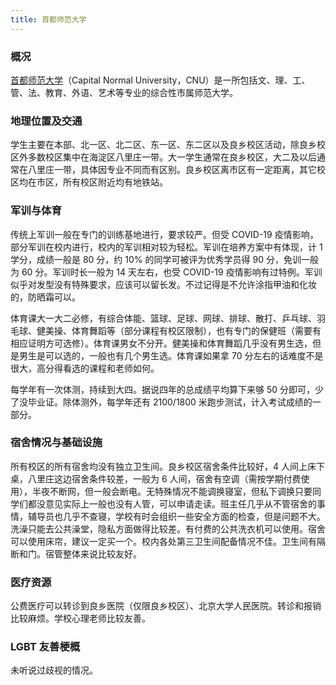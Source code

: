 ```yaml
---
title: 首都师范大学
---
```


### 概况

[首都师范大学](https://www.cnu.edu.cn)（Capital Normal University，CNU）是一所包括文、理、工、管、法、教育、外语、艺术等专业的综合性市属师范大学。

### 地理位置及交通

学生主要在本部、北一区、北二区、东一区、东二区以及良乡校区活动，除良乡校区外多数校区集中在海淀区八里庄一带。大一学生通常在良乡校区，大二及以后通常在八里庄一带，具体因专业不同而有区别。良乡校区离市区有一定距离，其它校区均在市区，所有校区附近均有地铁站。

### 军训与体育

传统上军训一般在专门的训练基地进行，要求较严。但受 COVID-19 疫情影响，部分军训在校内进行，校内的军训相对较为轻松。军训在培养方案中有体现，计 1 学分，成绩一般是 80 分，约 10% 的同学可被评为优秀学员得 90 分，免训一般为 60 分。军训时长一般为 14 天左右，也受 COVID-19 疫情影响有过特例。军训似乎对发型没有特殊要求，应该可以留长发。不过记得是不允许涂指甲油和化妆的，防晒霜可以。

体育课大一大二必修，有综合体能、篮球、足球、网球、排球、散打、乒乓球、羽毛球、健美操、体育舞蹈等（部分课程有校区限制），也有专门的保健班（需要有相应证明方可选修）。体育课男女不分开。健美操和体育舞蹈几乎没有男生选，但是男生是可以选的，一般也有几个男生选。体育课如果拿 70 分左右的话难度不是很大，高分得看选的课程和老师如何。

每学年有一次体测，持续到大四。据说四年的总成绩平均算下来够 50 分即可，少了没毕业证。除体测外，每学年还有 2100/1800 米跑步测试，计入考试成绩的一部分。

### 宿舍情况与基础设施

所有校区的所有宿舍均没有独立卫生间。良乡校区宿舍条件比较好，4 人间上床下桌，八里庄这边宿舍条件较差，一般为 6 人间，宿舍有空调（需按学期付费使用），半夜不断网，但一般会断电。无特殊情况不能调换寝室，但私下调换只要同学们都没意见实际上一般也没有人管，可以申请走读。班主任几乎从不管宿舍的事情，辅导员也几乎不查寝，学校有时会组织一些安全方面的检查，但是问题不大。洗澡只能去公共澡堂，隐私方面做得比较差。有付费的公共洗衣机可以使用。宿舍可以使用床帘，建议一定买一个。校内各处第三卫生间配备情况不佳。卫生间有隔断和门。宿管整体来说比较友好。

### 医疗资源

公费医疗可以转诊到良乡医院（仅限良乡校区）、北京大学人民医院。转诊和报销比较麻烦。学校心理老师比较友善。

### LGBT 友善梗概

未听说过歧视的情况。
